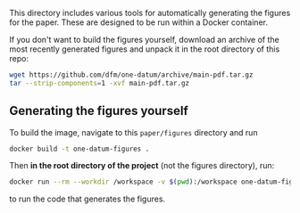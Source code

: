 This directory includes various tools for automatically generating the figures
for the paper. These are designed to be run within a Docker container.

If you don't want to build the figures yourself, download an archive of the most
recently generated figures and unpack it in the root directory of this repo:

```bash
wget https://github.com/dfm/one-datum/archive/main-pdf.tar.gz
tar --strip-components=1 -xvf main-pdf.tar.gz
```

## Generating the figures yourself

To build the image, navigate to this `paper/figures` directory and run

```bash
docker build -t one-datum-figures .
```

Then **in the root directory of the project** (not the figures directory), run:

```bash
docker run --rm --workdir /workspace -v $(pwd):/workspace one-datum-figures
```

to run the code that generates the figures.
